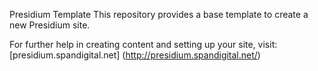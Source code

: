 Presidium Template
This repository provides a base template to create a new Presidium site.

For further help in creating content and setting up your site, visit: [presidium.spandigital.net] (http://presidium.spandigital.net/)